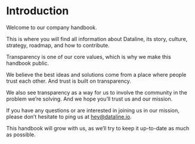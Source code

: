 # Introduction

Welcome to our company handbook. 

This is where you will find all information about Dataline, its story, culture, strategy, roadmap, and how to contribute. 

Transparency is one of our core values, which is why we make this handbook public. 

We believe the best ideas and solutions come from a place where people trust each other. And trust is built on transparency. 

We also see transparency as a way for us to involve the community in the problem we’re solving. And we hope you’ll trust us and our mission. 

If you have any questions or are interested in joining us in our mission, please don’t hesitate to ping us at [hey@dataline.io](mailto:hey@dataline.io).

This handbook will grow with us, as we’ll try to keep it up-to-date as much as possible.

